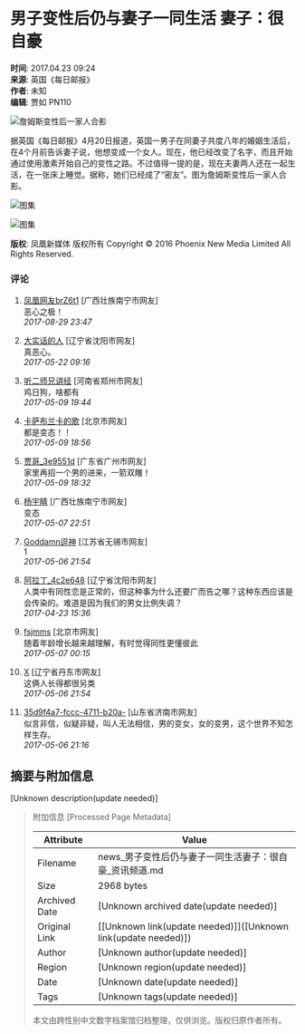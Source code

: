 # 男子变性后仍与妻子一同生活 妻子：很自豪

**时间**: 2017.04.23 09:24  
**来源**: 英国《每日邮报》  
**作者**: 未知  
**编辑**: 贾如 PN110  

![詹姆斯变性后一家人合影](http://p1.ifengimg.com/a/2017_17/b17e5741ee2f0f8_size61_w640_h426.jpg)

据英国《每日邮报》4月20日报道，英国一男子在同妻子共度八年的婚姻生活后，在4个月前告诉妻子说，他想变成一个女人。现在，他已经改变了名字，而且开始通过使用激素开始自己的变性之路。不过值得一提的是，现在夫妻两人还在一起生活，在一张床上睡觉。据称，她们已经成了“密友”。图为詹姆斯变性后一家人合影。

![图集](http://y1.ifengimg.com/a/2016/0323/hd/s/loading.gif)

![图集](http://d.ifengimg.com/mw978_mh598/p1.ifengimg.com/a/2017_17/b17e5741ee2f0f8_size61_w640_h426.jpg)  

**版权**: 凤凰新媒体 版权所有 Copyright © 2016 Phoenix New Media Limited All Rights Reserved.

### 评论

1. [凤凰网友brZ6t1](https://gentie.ifeng.com/myComments?guid=75120793) \[广西壮族南宁市网友\]  
   恶心之极！  
   _2017-08-29 23:47_  

2. [大实话的人](https://gentie.ifeng.com/myComments?guid=68409328) \[辽宁省沈阳市网友\]  
   真恶心。  
   _2017-05-22 09:16_  

3. [听二师兄讲经](https://gentie.ifeng.com/myComments?guid=62352710) \[河南省郑州市网友\]  
   鸡日狗，啥都有  
   _2017-05-09 19:44_  

4. [卡萨布兰卡的歌](https://gentie.ifeng.com/myComments?guid=52635283) \[北京市网友\]  
   都是变态！！  
   _2017-05-09 18:56_  

5. [贾哥\_3e9551d](https://gentie.ifeng.com/myComments?guid=65623325) \[广东省广州市网友\]  
   家里再招一个男的进来，一箭双雕！  
   _2017-05-09 18:32_  

6. [杨宇睛](https://gentie.ifeng.com/myComments?guid=64484585) \[广西壮族南宁市网友\]  
   变态  
   _2017-05-07 22:51_  

7. [Goddamn逗神](https://gentie.ifeng.com/myComments?guid=51832589) \[江苏省无锡市网友\]  
   1  
   _2017-05-06 21:54_  

8. [阿拉丁\_4c2e648](https://gentie.ifeng.com/myComments?guid=79881800) \[辽宁省沈阳市网友\]  
   人类中有同性恋是正常的，但这种事为什么还要广而告之哪？这种东西应该是会传染的。难道是因为我们的男女比例失调？  
   _2017-04-23 15:36_  

9. [fsjmms](https://gentie.ifeng.com/myComments?guid=67777386) \[北京市网友\]  
   随着年龄增长越来越理解，有时觉得同性更懂彼此  
   _2017-05-07 00:15_  

10. [X](https://gentie.ifeng.com/myComments?guid=80625788) \[辽宁省丹东市网友\]  
    这俩人长得都很另类  
    _2017-05-06 21:54_  

11. [35d9f4a7-fccc-4711-b20a-](https://gentie.ifeng.com/myComments?guid=81938673) \[山东省济南市网友\]  
    似言非信，似疑非疑，叫人无法相信，男的变女，女的变男，这个世界不知怎样生存。  
    _2017-05-06 21:16_  

## 摘要与附加信息

<!-- tcd_abstract -->
[Unknown description(update needed)]
<!-- tcd_abstract_end -->

> 附加信息 [Processed Page Metadata]
>
> | Attribute       | Value                                  |
> |-----------------|----------------------------------------|
> | Filename        | news_男子变性后仍与妻子一同生活妻子：很自豪_资讯频道.md                             |
> | Size            | 2968 bytes                           |
> | Archived Date   | [Unknown archived date(update needed)]                             |
> | Original Link   | [[Unknown link(update needed)]]([Unknown link(update needed)])                       |
> | Author          | [Unknown author(update needed)]                               |
> | Region          | [Unknown region(update needed)]                               |
> | Date            | [Unknown date(update needed)]                                 |
> | Tags            | [Unknown tags(update needed)]                                 |
>
> 本文由跨性别中文数字档案馆归档整理，仅供浏览。版权归原作者所有。
>